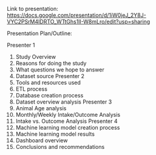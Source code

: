 Link to presentation: https://docs.google.com/presentation/d/1iW0jeJ_2Y8J-VYC2PSrM4IDRTO_WTtGhs1lI-W8mLro/edit?usp=sharing

Presentation Plan/Outline:

Presenter 1
1. Study Overview
2. Reasons for doing the study
3. What questions we hope to answer
4. Dataset source
Presenter 2
5. Tools and resources used
6. ETL process
7. Database creation process
8. Dataset overview analysis
Presenter 3
9. Animal Age analysis
10. Monthly/Weekly Intake/Outcome Analysis
11. Intake vs. Outcome Analysis
Presenter 4
12. Machine learning model creation process
13. Machine learning model results
14. Dashboard overview
15. Conclusions and recommendations
